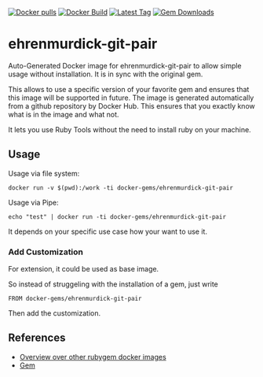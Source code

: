 [![Docker pulls](https://img.shields.io/docker/pulls/rubygem/ehrenmurdick-git-pair.svg)](https://hub.docker.com/r/rubygem/ehrenmurdick-git-pair/)
[![Docker Build](https://img.shields.io/docker/automated/rubygem/ehrenmurdick-git-pair.svg)](https://hub.docker.com/r/rubygem/ehrenmurdick-git-pair/)
[![Latest Tag](https://img.shields.io/github/tag/docker-rubygem/ehrenmurdick-git-pair.svg)](https://hub.docker.com/r/rubygem/ehrenmurdick-git-pair/)
[![Gem Downloads](https://img.shields.io/gem/dt/ehrenmurdick-git-pair.svg)](https://rubygems.org/gems/ehrenmurdick-git-pair/)
# ehrenmurdick-git-pair

Auto-Generated Docker image for ehrenmurdick-git-pair to allow simple usage without installation.
It is in sync with the original gem.

This allows to use a specific version of your favorite gem and ensures that this image will be supported in future.
The image is generated automatically from a github repository by Docker Hub.
This ensures that you exactly know what is in the image and what not.

It lets you use Ruby Tools without the need to install ruby on your machine.

## Usage

Usage via file system:

`docker run -v $(pwd):/work -ti docker-gems/ehrenmurdick-git-pair`

Usage via Pipe:

`echo "test" | docker run -ti docker-gems/ehrenmurdick-git-pair`

It depends on your specific use case how your want to use it.

### Add Customization

For extension, it could be used as base image.

So instead of struggeling with the installation of a gem, just write

`FROM docker-gems/ehrenmurdick-git-pair`

Then add the customization.

## References

 - [Overview over other rubygem docker images](https://github.com/thinkbot/docker-rubygem)
 - [Gem](https://rubygems.org/gems/ehrenmurdick-git-pair/)
